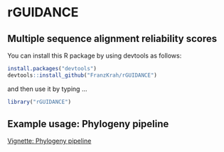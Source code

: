 # rGUIDANCE
## Multiple sequence alignment reliability scores

You can install this R package by using devtools as follows:

```r
install.packages("devtools")
devtools::install_github("FranzKrah/rGUIDANCE")
```
and then use it by typing ...

```r
library("rGUIDANCE")
```

## Example usage: Phylogeny pipeline
[Vignette: Phylogeny pipeline](http://htmlpreview.github.io/?https://github.com/FranzKrah/rGUIDANCE/blob/master/vignettes/Phylogeny_pipeline.html)

